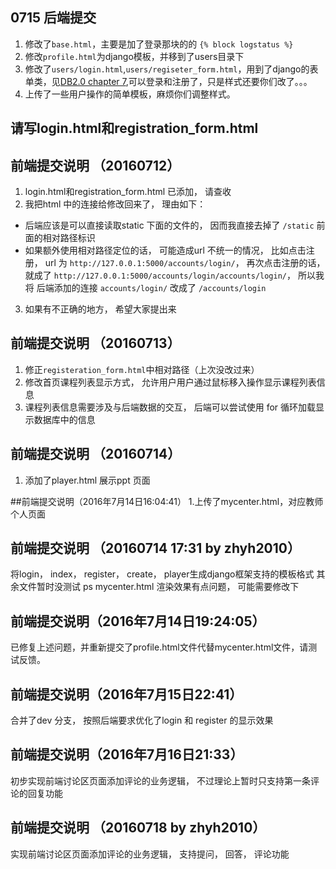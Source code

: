 ## 0715 后端提交
1. 修改了`base.html`，主要是加了登录那块的的 `{% block logstatus %}`
1. 修改`profile.html`为django模板，并移到了users目录下
2. 修改了`users/login.html`,`users/regiseter_form.html`，用到了django的表单类，见[DB2.0 chapter 7](djangobook.py3k.cn/2.0/chapter07/),可以登录和注册了，只是样式还要你们改了。。。
3. 上传了一些用户操作的简单模板，麻烦你们调整样式。

## 请写login.html和registration_form.html

## 前端提交说明 （20160712）
1. login.html和registration_form.html 已添加， 请查收
2. 我把html 中的连接给修改回来了， 理由如下：
  - 后端应该是可以直接读取static 下面的文件的， 因而我直接去掉了 `/static` 前面的相对路径标识
  - 如果额外使用相对路径定位的话， 可能造成url 不统一的情况， 比如点击注册， url 为 `http://127.0.0.1:5000/accounts/login/`， 再次点击注册的话， 就成了 `http://127.0.0.1:5000/accounts/login/accounts/login/`， 所以我将 后端添加的连接 `accounts/login/` 改成了 `/accounts/login`
3. 如果有不正确的地方， 希望大家提出来

## 前端提交说明 （20160713）
1. 修正`registeration_form.html`中相对路径（上次没改过来）
2. 修改首页课程列表显示方式， 允许用户用户通过鼠标移入操作显示课程列表信息
3. 课程列表信息需要涉及与后端数据的交互， 后端可以尝试使用 for 循环加载显示数据库中的信息


## 前端提交说明 （20160714）
1. 添加了player.html 展示ppt 页面

##前端提交说明（2016年7月14日16:04:41）
1.上传了mycenter.html，对应教师个人页面

## 前端提交说明 （20160714 17:31 by zhyh2010）
将login， index， register， create， player生成django框架支持的模板格式
其余文件暂时没测试
ps mycenter.html 渲染效果有点问题， 可能需要修改下


## 前端提交说明（2016年7月14日19:24:05）
  已修复上述问题，并重新提交了profile.html文件代替mycenter.html文件，请测试反馈。
  
## 前端提交说明（2016年7月15日22:41）
  合并了dev 分支， 按照后端要求优化了login 和 register 的显示效果
  
## 前端提交说明（2016年7月16日21:33）
  初步实现前端讨论区页面添加评论的业务逻辑， 不过理论上暂时只支持第一条评论的回复功能
  
## 前端提交说明 （20160718 by zhyh2010）
  实现前端讨论区页面添加评论的业务逻辑， 支持提问， 回答， 评论功能
